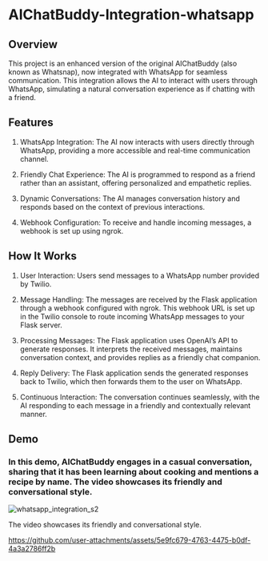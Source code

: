 # AIChatBuddy-Integration-whatsapp

## Overview

This project is an enhanced version of the original AIChatBuddy (also known as Whatsnap), now integrated with WhatsApp for seamless communication.
This integration allows the AI to interact with users through WhatsApp, simulating a natural conversation experience as if chatting with a friend.

## Features

  1. WhatsApp Integration: The AI now interacts with users directly through WhatsApp, providing a more accessible and real-time communication channel.
     
  2. Friendly Chat Experience: The AI is programmed to respond as a friend rather than an assistant, offering personalized and empathetic replies.
  
  3. Dynamic Conversations: The AI manages conversation history and responds based on the context of previous interactions.
 
  4. Webhook Configuration: To receive and handle incoming messages, a webhook is set up using ngrok.


## How It Works

 1. User Interaction: Users send messages to a WhatsApp number provided by Twilio.

 2. Message Handling: The messages are received by the Flask application through a webhook configured with ngrok. This webhook URL is set up in the Twilio console to route incoming WhatsApp messages to your Flask server.

 3. Processing Messages: The Flask application uses OpenAI’s API to generate responses. It interprets the received messages, maintains conversation context, and provides replies as a friendly chat companion.

 4. Reply Delivery: The Flask application sends the generated responses back to Twilio, which then forwards them to the user on WhatsApp.

 5. Continuous Interaction: The conversation continues seamlessly, with the AI responding to each message in a friendly and contextually relevant manner.

## Demo

### In this demo, AIChatBuddy engages in a casual conversation, sharing that it has been learning about cooking and mentions a recipe by name. The video showcases its friendly and conversational style.

![whatsapp_integration_s2](https://github.com/user-attachments/assets/38375d1a-cfd6-473f-b31c-13d7a20cd042)

The video showcases its friendly and conversational style.

https://github.com/user-attachments/assets/5e9fc679-4763-4475-b0df-4a3a2786ff2b




